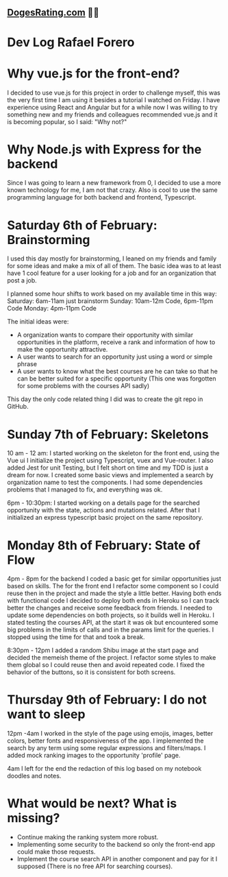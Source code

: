 ## [DogesRating.com](https://torre-fronted.herokuapp.com/ "Front-end-app") 🐶🐶
# Dev Log Rafael Forero
# Why vue.js for the front-end?
I decided to use vue.js for this project in order to challenge myself, this was the very first time I am using it besides a tutorial I watched on Friday. I have experience using React and Angular but for a while now I was willing to try something new and my friends and colleagues recommended vue.js and it is becoming popular, so I said: "Why not?"
# Why Node.js with Express for the backend
Since I was going to learn a new framework from 0, I decided to use a more known technology for me, I am not that crazy. Also is cool to use the same programming language for both backend and frontend, Typescript.

# Saturday 6th of February: Brainstorming
I used this day mostly for brainstorming, I leaned on my friends and family for some ideas and make a mix of all of them. The basic idea was to at least have 1 cool feature for a user looking for a job and for an organization that post a job.

I planned some hour shifts to work based on my available time in this way:
Saturday: 6am-11am just brainstorm
Sunday: 10am-12m Code, 6pm-11pm Code
Monday: 4pm-11pm Code

The initial ideas were:
- A organization wants to compare their opportunity with similar opportunities in the platform, receive a rank and information of how to make the opportunity attractive.
- A user wants to search for an opportunity just using a word or simple phrase
- A user wants to know what the best courses are he can take so that he can be better suited for a specific opportunity (This one was forgotten for some problems with the courses API sadly)

This day the only code related thing I did was to create the git repo in GitHub.

# Sunday 7th of February: Skeletons
10 am - 12 am: I started working on the skeleton for the front end, using the Vue ui I initialize the project using Typescript, vuex and Vue-router. I also added Jest for unit Testing, but I felt short on time and my TDD is just a dream for now. I created some basic views and implemented a search by organization name to test the components. I had some dependencies problems that I managed to fix, and everything was ok.

6pm - 10:30pm: I started working on a details page for the searched opportunity with the state, actions and mutations related. After that I initialized an express typescript basic project on the same repository.
# Monday 8th of February: State of Flow
4pm - 8pm for the backend I coded a basic get for similar opportunities just based on skills. The for the front end I refactor some component so I could reuse then in the project and made the style a little better. Having both ends with functional code I decided to deploy both ends in Heroku so I can track better the changes and receive some feedback from friends. I needed to update some dependencies on both projects, so it builds well in Heroku. I stated testing the courses API, at the start it was ok but encountered some big problems in the limits of calls and in the params limit for the queries. I stopped using the time for that and took a break.

8:30pm - 12pm I added a random Shibu image at the start page and decided the memeish theme of the project. I refactor some styles to make them global so I could reuse then and avoid repeated code. I fixed the behavior of the buttons, so it is consistent for both screens.
# Thursday 9th of February: I do not want to sleep
12pm -4am I worked in the style of the page using emojis, images, better colors, better fonts and responsiveness of the app. I implemented the search by any term using some regular expressions and filters/maps. I added mock ranking images to the opportunity 'profile' page.

4am I left for the end the redaction of this log based on my notebook doodles and notes.

# What would be next? What is missing?
- Continue making the ranking system more robust.
- Implementing some security to the backend so only the front-end app could make those requests.
- Implement the course search API in another component and pay for it I supposed (There is no free API for searching courses).